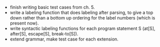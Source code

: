 - finish writing basic test cases from ch. 5.
- write a labeling function that does labeling after parsing, to give a top 
  down rather than a bottom up ordering for the label numbers (which is present
  now).
- write syntactic labeling functions for each program statement S (at[S],
  after[S], escape[S], break-to[S]).
- extend grammar, make test case for each extension.
